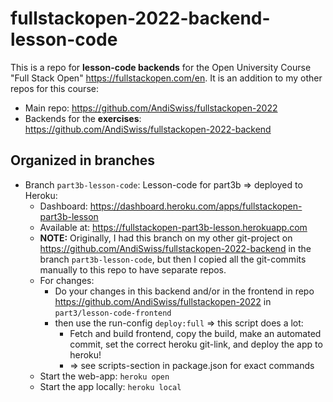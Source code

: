 # fullstackopen-2022-backend-lesson-code

This is a repo for **lesson-code backends** for the Open University Course "Full Stack Open" https://fullstackopen.com/en. It is an addition to my other repos for this course: 
- Main repo: https://github.com/AndiSwiss/fullstackopen-2022
- Backends for the **exercises**: https://github.com/AndiSwiss/fullstackopen-2022-backend

## Organized in branches
- Branch `part3b-lesson-code`: Lesson-code for part3b => deployed to Heroku:
  - Dashboard: https://dashboard.heroku.com/apps/fullstackopen-part3b-lesson
  - Available at: https://fullstackopen-part3b-lesson.herokuapp.com
  - **NOTE:** Originally, I had this branch on my other git-project on https://github.com/AndiSwiss/fullstackopen-2022-backend in the branch `part3b-lesson-code`, but then I copied all the git-commits manually to this repo to have separate repos.
  - For changes:
    - Do your changes in this backend and/or in the frontend in repo https://github.com/AndiSwiss/fullstackopen-2022 in `part3/lesson-code-frontend`
    - then use the run-config `deploy:full` => this script does a lot:
      - Fetch and build frontend, copy the build, make an automated commit, set the correct heroku git-link, and deploy the app to heroku! 
      - => see scripts-section in package.json for exact commands
  - Start the web-app: `heroku open`
  - Start the app locally: `heroku local`
